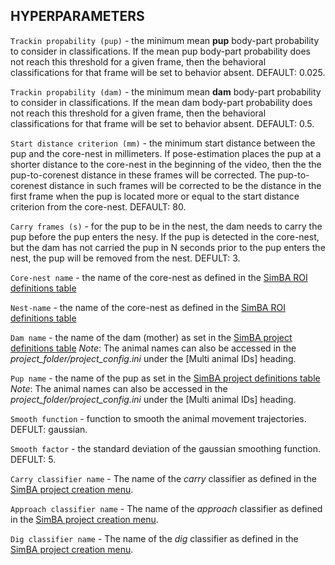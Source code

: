 







## HYPERPARAMETERS

`Trackin propability (pup)` - the minimum mean **pup** body-part probability to consider in classifications. If the mean pup body-part probability does not reach this threshold for a given frame, then the behavioral classifications for that frame will be set to behavior absent. DEFAULT: 0.025.  

`Trackin propability (dam)` - the minimum mean **dam** body-part probability to consider in classifications. If the mean dam body-part probability does not reach this threshold for a given frame, then the behavioral classifications for that frame will be set to behavior absent. DEFAULT: 0.5.

`Start distance criterion (mm)` - the minimum start distance between the pup and the core-nest in millimeters. If pose-estimation places the pup at a shorter distance to the core-nest in the beginning of the video, then the the pup-to-corenest distance in these frames will be corrected. The pup-to-corenest distance in such frames will be corrected to be the distance in the first frame when the pup is located more or equal to the start distance criterion from the core-nest. DEFAULT: 80.

`Carry frames (s)` - for the pup to be in the nest, the dam needs to carry the pup before the pup enters the nesy. If the pup is detected in the core-nest, but the dam has not carried the pup in N seconds prior to the pup enters the nest, the pup will be removed from the nest. DEFULT: 3.  

`Core-nest name` - the name of the core-nest as defined in the [SimBA ROI definitions table](https://github.com/sgoldenlab/simba/blob/master/docs/ROI_tutorial.md#part-1-defining-rois-in-simba)

`Nest-name` - the name of the core-nest as defined in the [SimBA ROI definitions table](https://github.com/sgoldenlab/simba/blob/master/docs/ROI_tutorial.md#part-1-defining-rois-in-simba)

`Dam name` - the name of the dam (mother) as set in the [SimBA project definitions table](https://github.com/sgoldenlab/simba/blob/master/docs/Multi_animal_pose.md#step-4-import-your-tracking-data) *Note*: The animal names can also be accessed in the *project_folder/project_config.ini* under the [Multi animal IDs] heading. 

`Pup name` - the name of the pup as set in the [SimBA project definitions table](https://github.com/sgoldenlab/simba/blob/master/docs/Multi_animal_pose.md#step-4-import-your-tracking-data) *Note*: The animal names can also be accessed in the *project_folder/project_config.ini* under the [Multi animal IDs] heading. 

`Smooth function` - function to smooth the animal movement trajectories. DEFULT: gaussian. 

`Smooth factor` - the standard deviation of the gaussian smoothing function. DEFULT: 5.

`Carry classifier name` - The name of the *carry* classifier as defined in the [SimBA project creation menu](https://github.com/sgoldenlab/simba/blob/master/docs/Scenario1.md#part-1-create-a-new-project-1).

`Approach classifier name` - The name of the *approach* classifier as defined in the [SimBA project creation menu](https://github.com/sgoldenlab/simba/blob/master/docs/Scenario1.md#part-1-create-a-new-project-1).

`Dig classifier name` - The name of the *dig* classifier as defined in the [SimBA project creation menu](https://github.com/sgoldenlab/simba/blob/master/docs/Scenario1.md#part-1-create-a-new-project-1).
